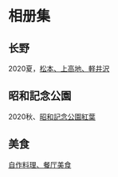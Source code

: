 # 相册集

## 长野
2020夏，[松本、上高地、軽井沢](https://photos.app.goo.gl/SU6UrgPdJW2mXJtX9)          

## 昭和記念公園
2020秋、[昭和記念公園紅葉](https://photos.app.goo.gl/MYENCieMs3BhSAre7)        
  
## 美食
[自作料理、餐厅美食](https://photos.app.goo.gl/89youaBorvNWuKtc8)           
